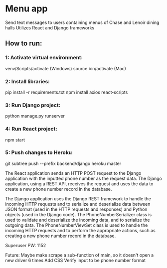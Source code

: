 # Menu app
Send text messages to users containing menus of Chase and Lenoir dining halls
Utilizes React and Django frameworks

## How to run:
### 1: Activate virtual environment:
venv/Scripts/activate (Windows)
source bin/activate (Mac)
### 2: Install libraries:
pip install -r requirements.txt
npm install axios react-scripts
### 3: Run Django project:
python manage.py runserver
### 4: Run React project:
npm start
### 5: Push changes to Heroku
git subtree push --prefix backend/django heroku master

The React application sends an HTTP POST request to the Django application with the inputted phone number as the request data. The Django application, using a REST API, receives the request and uses the data to create a new phone number record in the database.

The Django application uses the Django REST framework to handle the incoming HTTP requests and to serialize and deserialize data between JSON format (used in the HTTP requests and responses) and Python objects (used in the Django code). The PhoneNumberSerializer class is used to validate and deserialize the incoming data, and to serialize the outgoing data. The PhoneNumberViewSet class is used to handle the incoming HTTP requests and to perform the appropriate actions, such as creating a new phone number record in the database.

Superuser PW: 1152

Future:
Maybe make scrape a sub-function of main, so it doesn't open a new driver 6 times
Add CSS
Verify input to be phone number format